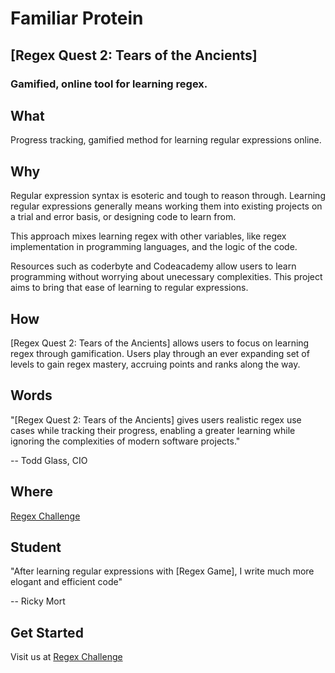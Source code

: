 # Familiar Protein

## [Regex Quest 2: Tears of the Ancients]

### Gamified, online tool for learning regex.

## What
  Progress tracking, gamified method for learning regular expressions online.

## Why
  Regular expression syntax is esoteric and tough to reason through. Learning
regular expressions generally means working them into existing projects on a trial and error
basis, or designing code to learn from.

  This approach mixes learning regex with other variables, like regex implementation in 
programming languages, and the logic of the code. 

  Resources such as coderbyte and Codeacademy allow users to learn programming without
worrying about unecessary complexities. This project aims to bring that ease of learning
to regular expressions. 

## How
  [Regex Quest 2: Tears of the Ancients] allows users to focus on learning regex through gamification. Users play through
an ever expanding set of levels to gain regex mastery, accruing points and ranks along the way.

## Words
  "[Regex Quest 2: Tears of the Ancients] gives users realistic regex use cases while tracking their progress, enabling
a greater learning while ignoring the complexities of modern software projects."

  -- Todd Glass, CIO
  
## Where
  [Regex Challenge](http://regexmatch.herokuapp.com)

## Student
  "After learning regular expressions with [Regex Game], I write much more elogant and efficient
code"

  -- Ricky Mort
  
## Get Started
 Visit us at [Regex Challenge](http://regexmatch.herokuapp.com)  

